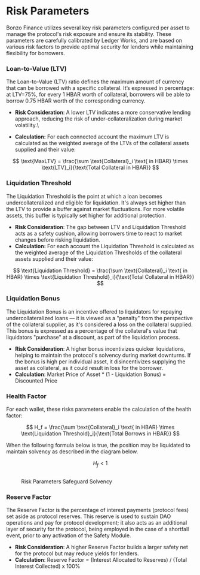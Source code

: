 # Risk Parameters

Bonzo Finance utilizes several key risk parameters configured per asset to manage the protocol's risk exposure and ensure its stability. These parameters are carefully calibrated by Ledger Works, and are based on various risk factors to provide optimal security for lenders while maintaining flexibility for borrowers.

### **Loan-to-Value (LTV)** <a href="#loan-to-value" id="loan-to-value"></a>

The Loan-to-Value (LTV) ratio defines the maximum amount of currency that can be borrowed with a specific collateral. It’s expressed in percentage: at LTV=75%, for every 1 HBAR worth of collateral, borrowers will be able to borrow 0.75 HBAR worth of the corresponding currency.&#x20;

* **Risk Consideration**: A lower LTV indicates a more conservative lending approach, reducing the risk of under-collateralization during market volatility.\

* **Calculation:** For each connected account the maximum LTV is calculated as the weighted average of the LTVs of the collateral assets supplied and their value:

$$
\text{MaxLTV} = \frac{\sum \text{Collateral}_i \text{ in HBAR} \times \text{LTV}_i}{\text{Total Collateral in HBAR}}
$$

### **Liquidation Threshold** <a href="#loan-to-value" id="loan-to-value"></a>

The Liquidation Threshold is the point at which a loan becomes undercollateralized and eligible for liquidation. It's always set higher than the LTV to provide a buffer against market fluctuations. For more volatile assets, this buffer is typically set higher for additional protection.

* **Risk Consideration**: The gap between LTV and Liquidation Threshold acts as a safety cushion, allowing borrowers time to react to market changes before risking liquidation.
* **Calculation:** For each account the Liquidation Threshold is calculated as the weighted average of the Liquidation Thresholds of the collateral assets supplied and their value:

$$
\text{Liquidation Threshold} = \frac{\sum \text{Collateral}_i \text{ in HBAR} \times \text{Liquidation Threshold}_i}{\text{Total Collateral in HBAR}}
$$

### **Liquidation Bonus** <a href="#loan-to-value" id="loan-to-value"></a>

The Liquidation Bonus is an incentive offered to liquidators for repaying undercollateralized loans — it is viewed as a "penalty" from the perspective of the collateral supplier, as it's considered a loss on the collateral supplied. This bonus is expressed as a percentage of the collateral's value that liquidators "purchase" at a discount, as part of the liquidation process.

* **Risk Consideration**: A higher bonus incentivizes quicker liquidations, helping to maintain the protocol's solvency during market downturns. If the bonus is high per individual asset, it disincentivizes supplying the asset as collateral, as it could result in loss for the borrower.
* **Calculation**: Market Price of Asset \* (1 - Liquidation Bonus) = Discounted Price

### **Health Factor** <a href="#loan-to-value" id="loan-to-value"></a>

For each wallet, these risks parameters enable the calculation of the health factor:

$$
H_f = \frac{\sum \text{Collateral}_i \text{ in HBAR} \times \text{Liquidation Threshold}_i}{\text{Total Borrows in HBAR}}
$$

When the following formula below is true, the position may be liquidated to maintain solvency as described in the diagram below.

$$
H_f < 1
$$

<figure><img src="../.gitbook/assets/Screenshot 2024-08-07 at 4.44.16 PM.png" alt=""><figcaption><p>Risk Parameters Safeguard Solvency</p></figcaption></figure>

### Reserve Factor

The Reserve Factor is the percentage of interest payments (protocol fees) set aside as protocol reserves.  This reserve is used to sustain DAO operations and pay for protocol development; it also acts as an additional layer of security for the protocol, being employed in the case of a shortfall event, prior to any activation of the Safety Module.&#x20;

* **Risk Consideration**: A higher Reserve Factor builds a larger safety net for the protocol but may reduce yields for lenders.
* **Calculation**: Reserve Factor = (Interest Allocated to Reserves) / (Total Interest Collected) x 100%
